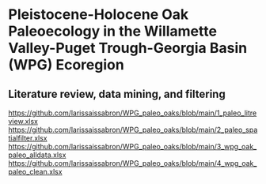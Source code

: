 # Pleistocene-Holocene Oak Paleoecology in the Willamette Valley-Puget Trough-Georgia Basin (WPG) Ecoregion

## Literature review, data mining, and filtering
https://github.com/larissaissabron/WPG_paleo_oaks/blob/main/1_paleo_litreview.xlsx
https://github.com/larissaissabron/WPG_paleo_oaks/blob/main/2_paleo_spatialfilter.xlsx
https://github.com/larissaissabron/WPG_paleo_oaks/blob/main/3_wpg_oak_paleo_alldata.xlsx
https://github.com/larissaissabron/WPG_paleo_oaks/blob/main/4_wpg_oak_paleo_clean.xlsx
